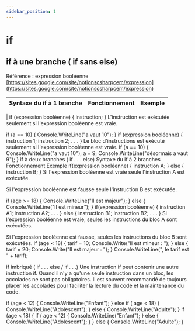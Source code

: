 ```yaml
---
sidebar_position: 1
---
```


# if

## if à une branche ( if sans else)

Référence : expression booléenne [https://sites.google.com/site/notionscsharpcem/expression](https://sites.google.com/site/notionscsharpcem/expression)

| Syntaxe du if à 1 branche | Fonctionnement | Exemple |
| ------------------------- | -------------- | ------- |
| 
if (expression booléenne)
{
    instruction;
}
L'instruction est exécutée  seulement si l'expression booléenne est vraie.

if (a == 10)
{
    Console.WriteLine("a vaut 10");
}
if (expression booléenne)
{
    instruction 1;
    instruction 2;
    . . .
}	Le bloc d'instructions est exécuté seulement si l'expression booléenne est vraie.
if (a == 10)
{
    Console.WriteLine("a vaut 10");
    a = 9;
    Console.WriteLine("désormais a vaut 9");
}
if à deux branches ( if . . . else)
 Syntaxe du if à 2 branches
 Fonctionnement	 Exemple
if(expression booléenne)
{
   instruction A;
}
else
{
   instruction B;
}
Si l'expression booléenne est vraie seule l'instruction A est exécutée.

Si l'expression booléenne est fausse seule l'instruction B est exécutée.

if (age >= 18)
{
    Console.WriteLine("Il est majeur");
}
else
{
    Console.WriteLine("Il est mineur");
}
if(expression booléenne)
{
    instruction A1;
    instruction A2;
    . . .
}
else
{
    instruction B1;
    instruction B2;
    . . .
}
Si l'expression booléenne est vraie, seules les instructions du bloc A sont exécutées.




Si l'expression booléenne est fausse, seules les instructions du bloc B sont exécutées.
if (age < 18)
{
    tarif = 10;
    Console.Write("Il est mineur : ");
}
else
{
    tarif = 20;
    Console.Write("Il est majeur : ");
}
Console.WriteLine(", le tarif est " + tarif);

if imbriqué ( if . . . else / if . . .)
Une instruction if peut contenir une autre instruction if.
Quand il n'y a qu'une seule instruction dans un bloc, les accolades ne sont pas obligatoires.
Il est souvent recommandé de toujours placer les accolades pour faciliter la lecture du code et la maintenance du code.

if (age < 12)
{
    Console.WriteLine("Enfant");
}
else if ( age < 18)
{
    Console.WriteLine("Adolescent");
}
else
{
    Console.WriteLine("Adulte");
}
if (age < 18)
{
   if ( age < 12)
   {
       Console.WriteLine("Enfant");
   }
   else
   {
       Console.WriteLine("Adolescent");
   }
}
else
{
   Console.WriteLine("Adulte");
}